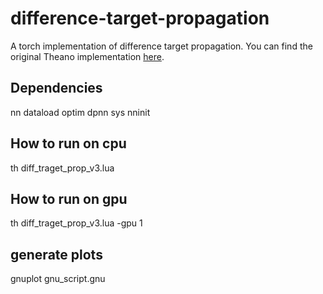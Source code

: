 # difference-target-propagation
A torch implementation of difference target propagation. You can find the original Theano implementation <a href='https://github.com/donghyunlee/dtp'>here</a>.


## Dependencies

nn
dataload
optim
dpnn
sys
nninit

## How to run on cpu

th diff_traget_prop_v3.lua


## How to run on gpu

th diff_traget_prop_v3.lua -gpu 1

## generate plots
gnuplot gnu_script.gnu
